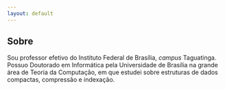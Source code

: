 ```yaml
---
layout: default
---
```


## Sobre

Sou professor efetivo do Instituto Federal de Brasília, *campus* Taguatinga. Possuo Doutorado em Informática pela Universidade de Brasília na grande área de Teoria da Computação, em que estudei sobre estruturas de dados compactas, compressão e indexação.
